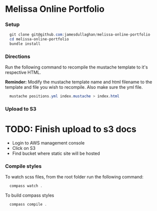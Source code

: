 # Melissa Online Portfolio

### Setup

```powershell
  git clone git@github.com:jamesdullaghan/melissa-online-portfolio
  cd melissa-online-portfolio
  bundle install
```

### Directions

Run the following command to recompile the mustache template to it's respective HTML.

**Reminder:** Modify the mustache template name and html filename to the template and file you wish to recompile. Also make sure the yml file.

```powershell
  mustache positions.yml index.mustache > index.html
```

### Upload to S3

# TODO: Finish upload to s3 docs

* Login to AWS management console
* Click on S3
* Find bucket where static site will be hosted

### Compile styles

To watch scss files, from the root folder run the following command:

```powershell
  compass watch .
```

To build compass styles

```powershell
  compass compile .
```
